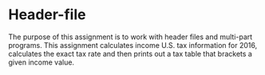 # Header-file
The purpose of this assignment is to work with header files and multi-part programs. This assignment calculates income U.S. tax information for 2016, calculates the exact tax rate and then prints out a tax table that brackets a given income value.
